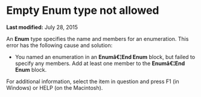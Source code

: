 
# Empty Enum type not allowed

 **Last modified:** July 28, 2015

An  **Enum** type specifies the name and members for an enumeration. This error has the following cause and solution:




- You named an enumeration in an  **Enumâ€¦End Enum** block, but failed to specify any members. Add at least one member to the **Enumâ€¦End Enum** block.
    

For additional information, select the item in question and press F1 (in Windows) or HELP (on the Macintosh).
